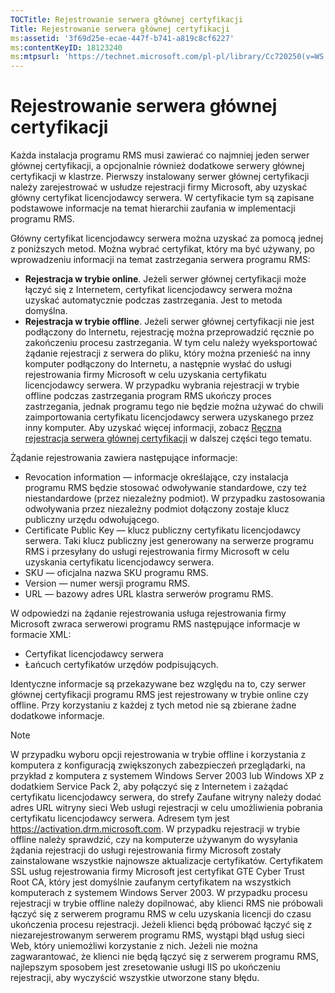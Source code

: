 ```yaml
---
TOCTitle: Rejestrowanie serwera głównej certyfikacji
Title: Rejestrowanie serwera głównej certyfikacji
ms:assetid: '3f69d25e-ecae-447f-b741-a819c8cf6227'
ms:contentKeyID: 18123240
ms:mtpsurl: 'https://technet.microsoft.com/pl-pl/library/Cc720250(v=WS.10)'
---
```


Rejestrowanie serwera głównej certyfikacji
==========================================

Każda instalacja programu RMS musi zawierać co najmniej jeden serwer głównej certyfikacji, a opcjonalnie również dodatkowe serwery głównej certyfikacji w klastrze. Pierwszy instalowany serwer głównej certyfikacji należy zarejestrować w usłudze rejestracji firmy Microsoft, aby uzyskać główny certyfikat licencjodawcy serwera. W certyfikacie tym są zapisane podstawowe informacje na temat hierarchii zaufania w implementacji programu RMS.

Główny certyfikat licencjodawcy serwera można uzyskać za pomocą jednej z poniższych metod. Można wybrać certyfikat, który ma być używany, po wprowadzeniu informacji na temat zastrzegania serwera programu RMS:

-   **Rejestracja w trybie online**. Jeżeli serwer głównej certyfikacji może łączyć się z Internetem, certyfikat licencjodawcy serwera można uzyskać automatycznie podczas zastrzegania. Jest to metoda domyślna.
-   **Rejestracja w trybie offline**. Jeżeli serwer głównej certyfikacji nie jest podłączony do Internetu, rejestrację można przeprowadzić ręcznie po zakończeniu procesu zastrzegania. W tym celu należy wyeksportować żądanie rejestracji z serwera do pliku, który można przenieść na inny komputer podłączony do Internetu, a następnie wysłać do usługi rejestrowania firmy Microsoft w celu uzyskania certyfikatu licencjodawcy serwera. W przypadku wybrania rejestracji w trybie offline podczas zastrzegania program RMS ukończy proces zastrzegania, jednak programu tego nie będzie można używać do chwili zaimportowania certyfikatu licencjodawcy serwera uzyskanego przez inny komputer. Aby uzyskać więcej informacji, zobacz [Ręczna rejestracja serwera głównej certyfikacji](https://technet.microsoft.com/aecdebb5-b28b-4b58-937a-392bb6ce9643) w dalszej części tego tematu.

Żądanie rejestrowania zawiera następujące informacje:

-   Revocation information — informacje określające, czy instalacja programu RMS będzie stosować odwoływanie standardowe, czy też niestandardowe (przez niezależny podmiot). W przypadku zastosowania odwoływania przez niezależny podmiot dołączony zostaje klucz publiczny urzędu odwołującego.
-   Certificate Public Key — klucz publiczny certyfikatu licencjodawcy serwera. Taki klucz publiczny jest generowany na serwerze programu RMS i przesyłany do usługi rejestrowania firmy Microsoft w celu uzyskania certyfikatu licencjodawcy serwera.
-   SKU — oficjalna nazwa SKU programu RMS.
-   Version — numer wersji programu RMS.
-   URL — bazowy adres URL klastra serwerów programu RMS.

W odpowiedzi na żądanie rejestrowania usługa rejestrowania firmy Microsoft zwraca serwerowi programu RMS następujące informacje w formacie XML:

-   Certyfikat licencjodawcy serwera
-   Łańcuch certyfikatów urzędów podpisujących.

Identyczne informacje są przekazywane bez względu na to, czy serwer głównej certyfikacji programu RMS jest rejestrowany w trybie online czy offline. Przy korzystaniu z każdej z tych metod nie są zbierane żadne dodatkowe informacje.

> [!note]  
> W przypadku wyboru opcji rejestrowania w trybie offline i korzystania z komputera z konfiguracją zwiększonych zabezpieczeń przeglądarki, na przykład z komputera z systemem Windows Server 2003 lub Windows XP z dodatkiem Service Pack 2, aby połączyć się z Internetem i zażądać certyfikatu licencjodawcy serwera, do strefy Zaufane witryny należy dodać adres URL witryny sieci Web usługi rejestracji w celu umożliwienia pobrania certyfikatu licencjodawcy serwera. Adresem tym jest https://activation.drm.microsoft.com. W przypadku rejestracji w trybie offline należy sprawdzić, czy na komputerze używanym do wysyłania żądania rejestracji do usługi rejestrowania firmy Microsoft zostały zainstalowane wszystkie najnowsze aktualizacje certyfikatów. Certyfikatem SSL usług rejestrowania firmy Microsoft jest certyfikat GTE Cyber Trust Root CA, który jest domyślnie zaufanym certyfikatem na wszystkich komputerach z systemem Windows Server 2003. W przypadku procesu rejestracji w trybie offline należy dopilnować, aby klienci RMS nie próbowali łączyć się z serwerem programu RMS w celu uzyskania licencji do czasu ukończenia procesu rejestracji. Jeżeli klienci będą próbować łączyć się z niezarejestrowanym serwerem programu RMS, wystąpi błąd usług sieci Web, który uniemożliwi korzystanie z nich. Jeżeli nie można zagwarantować, że klienci nie będą łączyć się z serwerem programu RMS, najlepszym sposobem jest zresetowanie usługi IIS po ukończeniu rejestracji, aby wyczyścić wszystkie utworzone stany błędu. 
